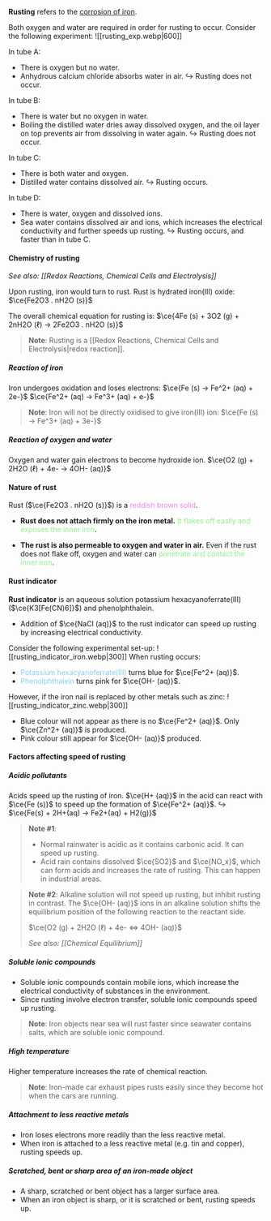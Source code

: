 **Rusting** refers to the <u>corrosion of iron</u>.

Both oxygen and water are required in order for rusting to occur. Consider the following experiment:
![[rusting_exp.webp|600]]

In tube A:
- There is oxygen but no water.
- Anhydrous calcium chloride absorbs water in air.
↪️ Rusting does not occur.

In tube B:
- There is water but no oxygen in water.
- Boiling the distilled water dries away dissolved oxygen, and the oil layer on top prevents air from dissolving in water again.
↪️ Rusting does not occur.

In tube C:
- There is both water and oxygen.
- Distilled water contains dissolved air.
↪️ Rusting occurs.

In tube D:
- There is water, oxygen and dissolved ions.
- Sea water contains dissolved air and ions, which increases the electrical conductivity and further speeds up rusting.
↪️ Rusting occurs, and faster than in tube C.

#### Chemistry of rusting
*See also: [[Redox Reactions, Chemical Cells and Electrolysis]]*

Upon rusting, iron would turn to rust. Rust is hydrated iron(III) oxide: $\ce{Fe2O3 . nH2O (s)}$

The overall chemical equation for rusting is:
$\ce{4Fe (s) + 3O2 (g) + 2nH2O (ℓ) -> 2Fe2O3 . nH2O (s)}$

> **Note**:
> Rusting is a [[Redox Reactions, Chemical Cells and Electrolysis|redox reaction]].

##### Reaction of iron
Iron undergoes oxidation and loses electrons:
$\ce{Fe (s) -> Fe^2+ (aq) + 2e-}$
$\ce{Fe^2+ (aq) -> Fe^3+ (aq) + e-}$

> **Note**:
> Iron will not be directly oxidised to give iron(III) ion:
> $\ce{Fe (s) -> Fe^3+ (aq) + 3e-}$

##### Reaction of oxygen and water
Oxygen and water gain electrons to become hydroxide ion.
$\ce{O2 (g) + 2H2O (ℓ) + 4e- -> 4OH- (aq)}$

#### Nature of rust
Rust ($\ce{Fe2O3 . nH2O (s)}$) is a <span style="color: violet">reddish brown solid</span>.
- **Rust does not attach firmly on the iron metal.**
  <span style="color: lightgreen">It flakes off easily and exposes the inner iron</span>.

- **The rust is also permeable to oxygen and water in air.**
  Even if the rust does not flake off, oxygen and water can <span style="color: lightgreen">penetrate and contact the inner iron</span>.

#### Rust indicator
**Rust indicator** is an aqueous solution potassium hexacyanoferrate(III) ($\ce{K3[Fe(CN)6]}$) and phenolphthalein.
- Addition of $\ce{NaCl (aq)}$ to the rust indicator can speed up rusting by increasing electrical conductivity.

Consider the following experimental set-up:
![[rusting_indicator_iron.webp|300]]
When rusting occurs:
- <span style="color: skyblue">Potassium hexacyanoferrate(III)</span> turns blue for $\ce{Fe^2+ (aq)}$.
- <span style="color: skyblue">Phenolphthalein</span> turns pink for $\ce{OH- (aq)}$.

However, if the iron nail is replaced by other metals such as zinc:
![[rusting_indicator_zinc.webp|300]]
- Blue colour will not appear as there is no $\ce{Fe^2+ (aq)}$.
  Only $\ce{Zn^2+ (aq)}$ is produced.
- Pink colour still appear for $\ce{OH- (aq)}$ produced.

#### Factors affecting speed of rusting
##### Acidic pollutants
Acids speed up the rusting of iron. $\ce{H+ (aq)}$ in the acid can react with $\ce{Fe (s)}$ to speed up the formation of $\ce{Fe^2+ (aq)}$.
↪️ $\ce{Fe(s) + 2H+(aq) → Fe2+(aq) + H2(g)}$

> **Note #1**:
> - Normal rainwater is acidic as it contains carbonic acid. It can speed up rusting.
> - Acid rain contains dissolved $\ce{SO2}$ and $\ce{NO_x}$, which can form acids and increases the rate of rusting. This can happen in industrial areas.

> **Note #2**:
> Alkaline solution will not speed up rusting, but inhibit rusting in contrast. The $\ce{OH- (aq)}$ ions in an alkaline solution shifts the equilibrium position of the following reaction to the reactant side.
> 
> $\ce{O2 (g) + 2H2O (ℓ) + 4e- <=> 4OH- (aq)}$
> 
> *See also: [[Chemical Equilibrium]]*

##### Soluble ionic compounds
- Soluble ionic compounds contain mobile ions, which increase the electrical conductivity of substances in the environment.
- Since rusting involve electron transfer, soluble ionic compounds speed up rusting.

> **Note**:
> Iron objects near sea will rust faster since seawater contains salts, which are soluble ionic compound.

##### High temperature
Higher temperature increases the rate of chemical reaction.

> **Note**:
> Iron-made car exhaust pipes rusts easily since they become hot when the cars are running.

##### Attachment to less reactive metals
- Iron loses electrons more readily than the less reactive metal.
- When iron is attached to a less reactive metal (e.g. tin and copper), rusting speeds up.

##### Scratched, bent or sharp area of an iron-made object
- A sharp, scratched or bent object has a larger surface area.
- When an iron object is sharp, or it is scratched or bent, rusting speeds up.
